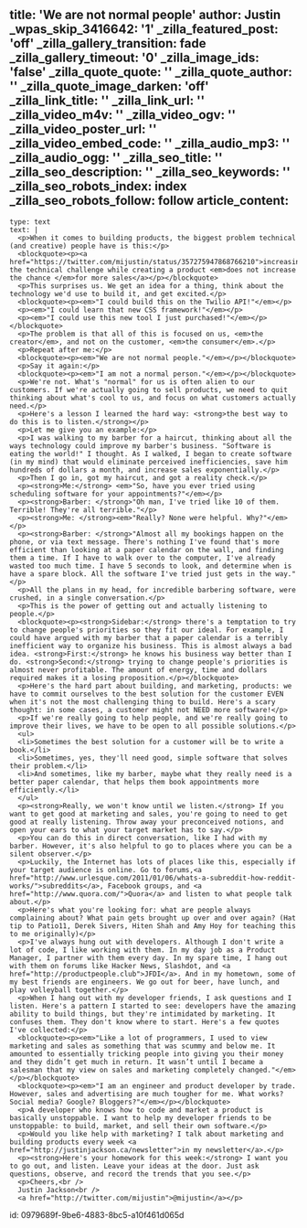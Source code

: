 title: 'We are not normal people'
author: Justin
_wpas_skip_3416642: '1'
_zilla_featured_post: 'off'
_zilla_gallery_transition: fade
_zilla_gallery_timeout: '0'
_zilla_image_ids: 'false'
_zilla_quote_quote: ''
_zilla_quote_author: ''
_zilla_quote_image_darken: 'off'
_zilla_link_title: ''
_zilla_link_url: ''
_zilla_video_m4v: ''
_zilla_video_ogv: ''
_zilla_video_poster_url: ''
_zilla_video_embed_code: ''
_zilla_audio_mp3: ''
_zilla_audio_ogg: ''
_zilla_seo_title: ''
_zilla_seo_description: ''
_zilla_seo_keywords: ''
_zilla_seo_robots_index: index
_zilla_seo_robots_follow: follow
article_content:
  -
    type: text
    text: |
      <p>When it comes to building products, the biggest problem technical (and creative) people have is this:</p>
      <blockquote><p><a href="https://twitter.com/mijustin/status/357275947868766210">increasing the technical challenge while creating a product <em>does not increase the chance </em>for more sales</a></p></blockquote>
      <p>This surprises us. We get an idea for a thing, think about the technology we'd use to build it, and get excited.</p>
      <blockquote><p><em>"I could build this on the Twilio API!"</em></p>
      <p><em>"I could learn that new CSS framework!"</em></p>
      <p><em>"I could use this new tool I just purchased!"</em></p></blockquote>
      <p>The problem is that all of this is focused on us, <em>the creator</em>, and not on the customer, <em>the consumer</em>.</p>
      <p>Repeat after me:</p>
      <blockquote><p><em>"We are not normal people."</em></p></blockquote>
      <p>Say it again:</p>
      <blockquote><p><em>"I am not a normal person."</em></p></blockquote>
      <p>We're not. What's "normal" for us is often alien to our customers. If we're actually going to sell products, we need to quit thinking about what's cool to us, and focus on what customers actually need.</p>
      <p>Here's a lesson I learned the hard way: <strong>the best way to do this is to listen.</strong></p>
      <p>Let me give you an example:</p>
      <p>I was walking to my barber for a haircut, thinking about all the ways technology could improve my barber's business. "Software is eating the world!" I thought. As I walked, I began to create software (in my mind) that would eliminate perceived inefficiencies, save him hundreds of dollars a month, and increase sales exponentially.</p>
      <p>Then I go in, got my haircut, and got a reality check.</p>
      <p><strong>Me:</strong> <em>"So, have you ever tried using scheduling software for your appointments?"</em></p>
      <p><strong>Barber: </strong>"Oh man, I've tried like 10 of them. Terrible! They're all terrible."</p>
      <p><strong>Me: </strong><em>"Really? None were helpful. Why?"</em></p>
      <p><strong>Barber: </strong>"Almost all my bookings happen on the phone, or via text message. There's nothing I've found that's more efficient than looking at a paper calendar on the wall, and finding them a time. If I have to walk over to the computer, I've already wasted too much time. I have 5 seconds to look, and determine when is have a spare block. All the software I've tried just gets in the way."</p>
      <p>All the plans in my head, for incredible barbering software, were crushed, in a single conversation.</p>
      <p>This is the power of getting out and actually listening to people.</p>
      <blockquote><p><strong>Sidebar:</strong> there's a temptation to try to change people's priorities so they fit our ideal. For example, I could have argued with my barber that a paper calendar is a terribly inefficient way to organize his business. This is almost always a bad idea. <strong>First:</strong> he knows his business way better than I do. <strong>Second:</strong> trying to change people's priorities is almost never profitable. The amount of energy, time and dollars required makes it a losing proposition.</p></blockquote>
      <p>Here's the hard part about building, and marketing, products: we have to commit ourselves to the best solution for the customer EVEN when it's not the most challenging thing to build. Here's a scary thought: in some cases, a customer might not NEED more software!</p>
      <p>If we're really going to help people, and we're really going to improve their lives, we have to be open to all possible solutions.</p>
      <ul>
      <li>Sometimes the best solution for a customer will be to write a book.</li>
      <li>Sometimes, yes, they'll need good, simple software that solves their problem.</li>
      <li>And sometimes, like my barber, maybe what they really need is a better paper calendar, that helps them book appointments more efficiently.</li>
      </ul>
      <p><strong>Really, we won't know until we listen.</strong> If you want to get good at marketing and sales, you're going to need to get good at really listening. Throw away your preconceived notions, and open your ears to what your target market has to say.</p>
      <p>You can do this in direct conversation, like I had with my barber. However, it's also helpful to go to places where you can be a silent observer.</p>
      <p>Luckily, the Internet has lots of places like this, especially if your target audience is online. Go to forums,<a href="http://www.urlesque.com/2011/01/06/whats-a-subreddit-how-reddit-works/">subreddits</a>, Facebook groups, and <a href="http://www.quora.com/">Quora</a> and listen to what people talk about.</p>
      <p>Here's what you're looking for: what are people always complaining about? What pain gets brought up over and over again? (Hat tip to Patio11, Derek Sivers, Hiten Shah and Amy Hoy for teaching this to me originally)</p>
      <p>I've always hung out with developers. Although I don't write a lot of code, I like working with them. In my day job as a Product Manager, I partner with them every day. In my spare time, I hang out with them on forums like Hacker News, Slashdot, and <a href="http://productpeople.club">JFDI</a>. And in my hometown, some of my best friends are engineers. We go out for beer, have lunch, and play volleyball together.</p>
      <p>When I hang out with my developer friends, I ask questions and I listen. Here's a pattern I started to see: developers have the amazing ability to build things, but they're intimidated by marketing. It confuses them. They don't know where to start. Here's a few quotes I've collected:</p>
      <blockquote><p><em>"Like a lot of programmers, I used to view marketing and sales as something that was scummy and below me. It amounted to essentially tricking people into giving you their money and they didn’t get much in return. It wasn’t until I became a salesman that my view on sales and marketing completely changed."</em></p></blockquote>
      <blockquote><p><em>"I am an engineer and product developer by trade. However, sales and advertising are much tougher for me. What works? Social media? Google? Bloggers?"</em></p></blockquote>
      <p>A developer who knows how to code and market a product is basically unstoppable. I want to help my developer friends to be unstoppable: to build, market, and sell their own software.</p>
      <p>Would you like help with marketing? I talk about marketing and building products every week <a href="http://justinjackson.ca/newsletter">in my newsletter</a>.</p>
      <p><strong>Here's your homework for this week:</strong> I want you to go out, and listen. Leave your ideas at the door. Just ask questions, observe, and record the trends that you see.</p>
      <p>Cheers,<br />
      Justin Jackson<br />
      <a href="http://twitter.com/mijustin">@mijustin</a></p>
      
id: 0979689f-9be6-4883-8bc5-a10f461d065d
